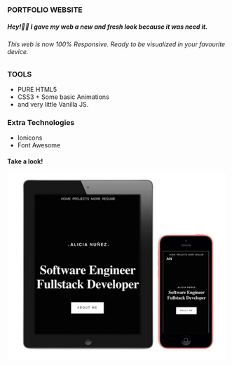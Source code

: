 ### PORTFOLIO WEBSITE

##### Hey!👋🏻 I gave my web a new and fresh look because it was need it.

###### This web is now 100% Responsive. Ready to be visualized in your favourite device.

### TOOLS

- PURE HTML5
- CSS3 + Some basic Animations
- and very little Vanilla JS.

### Extra Technologies

- Ionicons
- Font Awesome

#### Take a look!

<img src="./scripts/images/responsive.jpg" width="500" height="425" />
